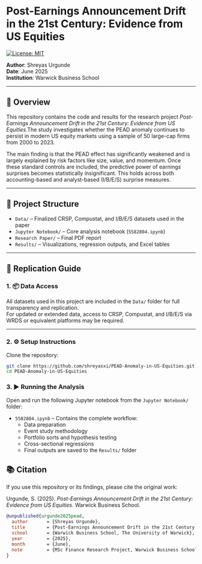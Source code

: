 # Post-Earnings Announcement Drift in the 21st Century: Evidence from US Equities

[![License: MIT](https://img.shields.io/badge/License-MIT-yellow.svg)](https://opensource.org/licenses/MIT)

**Author**: Shreyas Urgunde  
**Date**: June 2025  
**Institution**: Warwick Business School  

---

## 📘 Overview

This repository contains the code and results for the research project *Post-Earnings Announcement Drift in the 21st Century: Evidence from US Equities*.The study investigates whether the PEAD anomaly continues to persist in modern US equity markets using a sample of 50 large-cap firms from 2000 to 2023.

The main finding is that the PEAD effect has significantly weakened and is largely explained by risk factors like size, value, and momentum. Once these standard controls are included, the predictive power of earnings surprises becomes statistically insignificant. This holds across both accounting-based and analyst-based (I/B/E/S) surprise measures.

---

## 📁 Project Structure

- `Data/` – Finalized CRSP, Compustat, and I/B/E/S datasets used in the paper  
- `Jupyter Notebook/` – Core analysis notebook (`5582804.ipynb`)  
- `Research Paper/` – Final PDF report  
- `Results/` – Visualizations, regression outputs, and Excel tables  

---

## 🔧 Replication Guide

### 1. 📦 Data Access

All datasets used in this project are included in the `Data/` folder for full transparency and replication.  
For updated or extended data, access to CRSP, Compustat, and I/B/E/S via WRDS or equivalent platforms may be required.

---

### 2. ⚙️ Setup Instructions

Clone the repository:

```bash
git clone https://github.com/shreyasxi/PEAD-Anomaly-in-US-Equities.git
cd PEAD-Anomaly-in-US-Equities
```

### 3. ▶️ Running the Analysis

Open and run the following Jupyter notebook from the `Jupyter Notebook/` folder:

- `5582804.ipynb` – Contains the complete workflow:
  - Data preparation  
  - Event study methodology  
  - Portfolio sorts and hypothesis testing  
  - Cross-sectional regressions  
  - Final outputs are saved to the `Results/` folder

## 📚 Citation

If you use this repository or its findings, please cite the original work:

Urgunde, S. (2025). *Post-Earnings Announcement Drift in the 21st Century: Evidence from US Equities*. Warwick Business School.

```bibtex
@unpublished{urgunde2025pead,
  author       = {Shreyas Urgunde},
  title        = {Post-Earnings Announcement Drift in the 21st Century: Evidence from US Equities},
  school       = {Warwick Business School, The University of Warwick},
  year         = {2025},
  month        = {June},
  note         = {MSc Finance Research Project, Warwick Business School}
}
```

